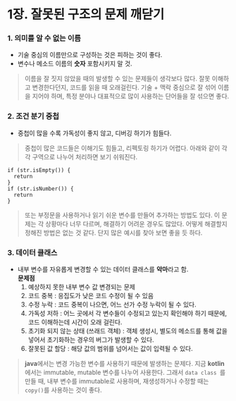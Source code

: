 # 1장. 잘못된 구조의 문제 깨닫기 

### 1. 의미를 알 수 없는 이름 
- 기술 중심의 이름만으로 구성하는 것은 피하는 것이 좋다.
- 변수나 메소드 이름의 **숫자** 포함시키지 말 것.

> 이름을 잘 짓지 않았을 때의 발생할 수 있는 문제들이 생각보다 많다. 잘못 이해하고 변경한다던지, 코드를 읽을 때 오래걸린다. 기술 + 맥락 중심으로 잘 섞어 이름을 지어야 하며, 특정 분야나 대표적으로 많이 사용하는 단어들을 잘 섞으면 좋다.
   


   
### 2. 조건 분기 중첩
- 중첩이 많을 수록 가독성이 좋지 않고, 디버깅 하기가 힘들다.

> 중첩이 많은 코드들은 이해기도 힘들고, 리펙토링 하기가 어렵다.
아래와 같이 각각 구역으로 나누어 처리하면 보기 쉬워진다. 
```
if (str.isEmpty()) {
  return
}
if (str.isNumber()) {
  return
}
```
> 또는 부정문을 사용하거나 읽기 쉬운 변수를 만들어 추가하는 방법도 있다. 이 문제는 각 상황마다 너무 다르며, 해결하기 어려운 경우도 많았다. 어떻게 해결할지 정해진 방법은 없는 것 같다. 단지 많은 예시를 찾아 보면 좋을 듯 하다.   
  
 

### 3. 데이터 클래스
- 내부 변수를 자유롭게 변경할 수 있는 데이터 클래스를 **악마**라고 함.   
    **문제점**
    1) 예상하지 못한 내부 변수 값 변경되는 문제
    2) 코드 중복 : 응집도가 낮은 코드 수정이 될 수 있음
    3) 수정 누락 : 코드 중복이 나으면, 어느 선가 수정 누락이 될 수 있다.
    4) 가독성 저하 : 어느 곳에서 각 변수들이 수정되고 있는지 확인해야 하기 때문에, 코드 이해하는데 시간이 오래 걸린다.
    5) 초기화 되지 않는 상태 (쓰래드 객체) : 객체 생성시, 별도의 메소드를 통해 값을 넣어서 초기화하는 경우의 버그가 발생할 수 있다.
    6) 잘못된 값 할당 : 해당 값의 범위를 넘어서는 값이 입력될 수 있다.
       

> **java**에서는 변경 가능한 변수를 사용하기 때문에 발생하는 문제다. 지금 **kotlin**에서는 immutable, mutable 변수를 나누어 사용한다. 
그래서 `data class `를 만들 때, 내부 변수를 immutable로 사용하며, 재생성하거나 수정할 때는 `copy()`를 사용하는 것이 좋다.



